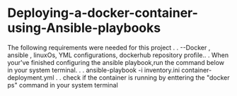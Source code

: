 # Deploying-a-docker-container-using-Ansible-playbooks
The following requirements were needed for this project  .  .
--Docker ,  ansible , linuxOs, YML configurations, dockerhub repository profile..  .
When your've finished configuring the ansible playbook,run the command below in your system terminal. .
.
ansible-playbook -i inventory.ini container-deployment.yml           .  .
check if the container is running by enttering the "docker ps" command in your system terminal
